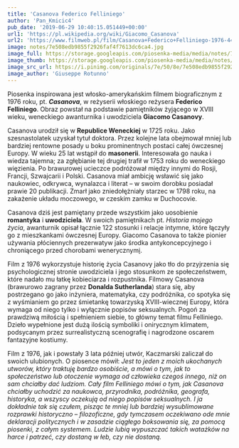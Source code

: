 ```yaml
---
title: 'Casanova Federico Felliniego'
author: 'Pan_Kmicic4'
pub_date: '2019-06-29 10:40:15.051449+00:00'
url1: 'https://pl.wikipedia.org/wiki/Giacomo_Casanova'
url2: 'https://www.filmweb.pl/film/Casanova+Federico+Felliniego-1976-4468'
image: notes/7e508edb9855f2926faf4f7613dc6ca4.jpg
image_full: https://storage.googleapis.com/piosenka-media/media/notes/7e508edb9855f2926faf4f7613dc6ca4.jpg
image_thumb: https://storage.googleapis.com/piosenka-media/media/notes/7e508edb9855f2926faf4f7613dc6ca4.jpg.0x300_q85_upscale.jpg
image_src_url: https://i.pinimg.com/originals/7e/50/8e/7e508edb9855f2926faf4f7613dc6ca4.jpg
image_author: 'Giuseppe Rotunno'
---
```


Piosenka inspirowana jest włosko\-amerykańskim filmem biograficznym z 1976 roku, pt. _**Casanova**_, w reżyserii włoskiego reżysera **Federico Felliniego**. Obraz powstał na podstawie pamiętników żyjącego w XVIII wieku, weneckiego awanturnika i uwodziciela **Giacomo Casanovy**.

Casanova urodził się w **Republice Weneckiej** w 1725 roku. Jako szesnastolatek uzyskał tytuł doktora. Przez kolejne lata obejmował mniej lub bardziej rentowne posady u boku prominentnych postaci całej ówczesnej Europy. W wieku 25 lat wstąpił do **masonerii**. Interesowała go nauka i wiedza tajemna; za zgłębianie tej drugiej trafił w 1753 roku do weneckiego więzienia. Po brawurowej ucieczce podróżował między innymi  do Rosji, Francji, Szwajcarii i Polski. Casanova miał ambicję wsławić się jako naukowiec, odkrywca, wynalazca i literat – w swoim dorobku posiadał prawie 20 publikacji. Zmarł jako zniedołężniały starzec w 1798 roku, na zakażenie układu moczowego, w czeskim zamku w Duchocovie.

Casanova dziś jest pamiętany przede wszystkim jako uosobienie **romantyka** i **uwodziciela**. W swoich pamiętnikach pt. _Historia mojego życia_, awanturnik opisał łącznie 122 stosunki  i relacje intymne, które łączyły go z mieszkankami ówczesnej Europy. Giacomo Casanova to także pionier używania płóciennych prezerwatyw jako środka antykoncepcyjnego i chroniącego przed chorobami wenerycznym[i](https://pl.wikipedia.org/wiki/Choroby\_przenoszone\_drog%C4%85\_p%C5%82ciow%C4%85).

Film z 1976 wykorzystuje historię życia Casanovy jako tło do przyjrzenia się psychologicznej stronie uwodziciela i jego stosunkom ze społeczeństwem, które nadało mu łatkę kobieciarza i rozpustnika. Filmowy Casanova \(brawurowo zagrany przez **Donalda Sutherlanda**\) stara się, aby postrzegano go jako inżyniera, matematyka, czy podróżnika, co spotyka się z wyśmianiem go przez śmietankę towarzyską XVIII\-wiecznej Europy, która wymaga od niego tylko i wyłącznie popisów seksualnych. Pogoń za prawdziwą miłością i spełnieniem siebie, to główny temat filmu Felliniego. Dzieło wypełnione jest dużą ilością symboliki i onirycznym klimatem, podsycanym przez surrealistyczną scenografię i nagrodzone oscarem fantazyjne kostiumy.

Film z 1976, jak i powstały 3 lata później utwór, Kaczmarski zaliczał do swoich ulubionych. O piosence mówił: _Jest to jeden z moich ukochanych utworów, który traktuję bardzo osobiście, a mówi o tym, jak to społeczeństwo lub otoczenie wymaga od człowieka czegoś innego, niż on sam chciałby dać ludziom. Cały film Felliniego mówi o tym, jak Casanova chciałby uchodzić za naukowca, przyrodnika, podróżnika, geografa, historyka, a wszyscy oczekują od niego popisów seksualnych. I ja dokładnie tak się czułem, pisząc te mniej lub bardziej wysublimowane rozprawki historyczno – filozoficzne, gdy tymczasem oczekiwano ode mnie deklaracji politycznych i w zasadzie ciągłego boksowania się, za pomocą piosenki, z całym systemem.  Ludzie lubią wypuszczać takich watażków na harce i patrzeć, czy dostaną w łeb, czy nie dostaną._